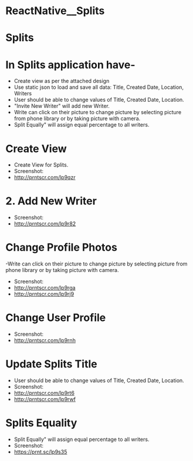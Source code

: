 # ReactNative__Splits

# Splits

# In Splits application have-
- Create view as per the attached design
- Use static json to load and save all data: Title, Created Date, Location, Writers
- User should be able to change values of  Title, Created Date, Location.
- "Invite New Writer" will add new Writer.
- Write can click on their picture to change picture by selecting picture from phone       library or by taking picture with camera.
- Split Equally" will assign equal percentage to all writers.

  
# Create View
  
- Create View for Splits.
- Screenshot:
 - http://prntscr.com/lp9qzr

# 2. Add New Writer
- Screenshot:
- http://prntscr.com/lp9r82

# Change Profile Photos
-Write can click on their picture to change picture by selecting picture from phone library or by taking picture with camera.
- Screenshot:
- http://prntscr.com/lp9rga
- http://prntscr.com/lp9rj9

# Change User Profile
- Screenshot:
- http://prntscr.com/lp9rnh

# Update Splits Title
- User should be able to change values of  Title, Created Date, Location.
- Screenshot:
- http://prntscr.com/lp9rt6
- http://prntscr.com/lp9rwf

# Splits Equality
- Split Equally" will assign equal percentage to all writers.
- Screenshot:
- https://prnt.sc/lp9s35

